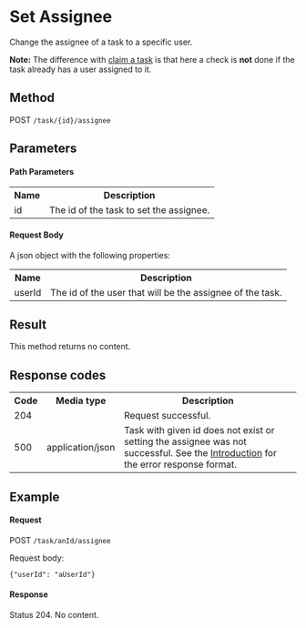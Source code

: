 Set Assignee
============

Change the assignee of a task to a specific user.

**Note:** The difference with <a href="#!/task/post-claim" doc-location-highlight>claim a task</a> is that here a check is **not** done if the task already has a user assigned to it.


Method
------

POST `/task/{id}/assignee`


Parameters
----------

#### Path Parameters

<table class="table table-striped">
  <tr>
    <th>Name</th>
    <th>Description</th>
  </tr>
  <tr>
    <td>id</td>
    <td>The id of the task to set the assignee.</td>
  </tr>
</table>
  
#### Request Body

A json object with the following properties:

<table class="table table-striped">
  <tr>
    <th>Name</th>
    <th>Description</th>
  </tr>
  <tr>
    <td>userId</td>
    <td>The id of the user that will be the assignee of the task.</td>
  </tr>
</table>


Result
------

This method returns no content.


Response codes
--------------

<table class="table table-striped">
  <tr>
    <th>Code</th>
    <th>Media type</th>
    <th>Description</th>
  </tr>
  <tr>
    <td>204</td>
    <td></td>
    <td>Request successful.</td>
  </tr>
  <tr>
    <td>500</td>
    <td>application/json</td>
    <td>Task with given id does not exist or setting the assignee was not successful. See the <a href="/api-references/rest/#!/overview/introduction">Introduction</a> for the error response format.</td>
  </tr>
</table>

Example
--------------

#### Request

POST `/task/anId/assignee`

Request body:

    {"userId": "aUserId"}

#### Response

Status 204. No content.